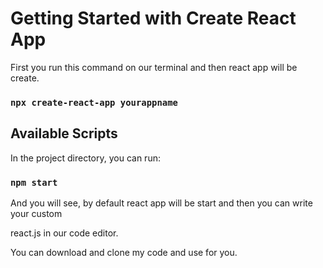 # Getting Started with Create React App

First you run this command on our terminal and then react app will be create.

### `npx create-react-app yourappname`

## Available Scripts

In the project directory, you can run:

### `npm start`

And you will see, by default react app will be start and then you can write your custom 

react.js in our code editor.

You can download and clone my code and use for you.

